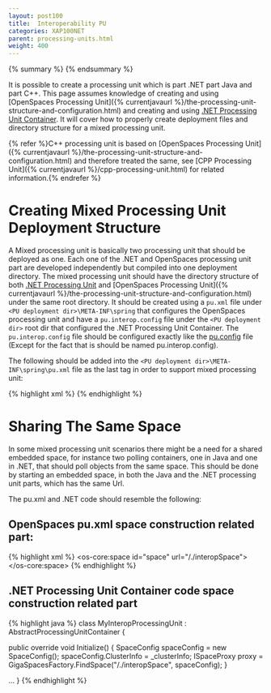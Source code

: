 ```yaml
---
layout: post100
title:  Interoperability PU
categories: XAP100NET
parent: processing-units.html
weight: 400
---
```


{% summary %} {% endsummary %}



It is possible to create a processing unit which is part .NET part Java and part C++.
This page assumes knowledge of creating and using [OpenSpaces Processing Unit]({% currentjavaurl %}/the-processing-unit-structure-and-configuration.html) and creating and using [.NET Processing Unit Container](./processing-unit-container.html). It will cover how to properly create deployment files and directory structure for a mixed processing unit.

{% refer %}C++ processing unit is based on [OpenSpaces Processing Unit]({% currentjavaurl %}/the-processing-unit-structure-and-configuration.html) and therefore treated the same, see [CPP Processing Unit]({% currentjavaurl %}/cpp-processing-unit.html) for related information.{% endrefer %}

# Creating Mixed Processing Unit Deployment Structure

A Mixed processing unit is basically two processing unit that should be deployed as one. Each one of the .NET and OpenSpaces processing unit part are developed independently but compiled into one deployment directory. The mixed processing unit should have the directory structure of both [.NET Processing Unit](./processing-unit-container.html) and [OpenSpaces Processing Unit]({% currentjavaurl %}/the-processing-unit-structure-and-configuration.html) under the same root directory. It should be created using a `pu.xml` file under `<PU deployment dir>\META-INF\spring` that configures the OpenSpaces processing unit and have a `pu.interop.config` file under the `<PU deployment dir>` root dir that configured the .NET Processing Unit Container. The `pu.interop.config` file should be configured exactly like the [pu.config](./processing-unit-container.html#pu.config) file (Except for the fact that is should be named pu.interop.config).

The following should be added into the `<PU deployment dir>\META-INF\spring\pu.xml` file as the last tag in order to support mixed processing unit:

{% highlight xml %}
<bean id="dotnetProcessingUnitContainer" class="org.openspaces.interop.DotnetProcessingUnitBean">
</bean>
{% endhighlight %}

# Sharing The Same Space

In some mixed processing unit scenarios there might be a need for a shared embedded space, for instance two polling containers, one in Java and one in .NET, that should poll objects from the same space. This should be done by starting an embedded space, in both the Java and the .NET processing unit parts, which has the same Url.

The pu.xml and .NET code should resemble the following:

## OpenSpaces pu.xml space construction related part:

{% highlight xml %}
<os-core:space id="space" url="/./interopSpace">
</os-core:space>
{% endhighlight %}

## .NET Processing Unit Container code space construction related part

{% highlight java %}
class MyInteropProcessingUnit : AbstractProcessingUnitContainer
{

  public override void Initialize()
  {
    SpaceConfig spaceConfig = new SpaceConfig();
    spaceConfig.ClusterInfo = _clusterInfo;
    ISpaceProxy proxy = GigaSpacesFactory.FindSpace("/./interopSpace", spaceConfig);
  }

  ...
}
{% endhighlight %}
